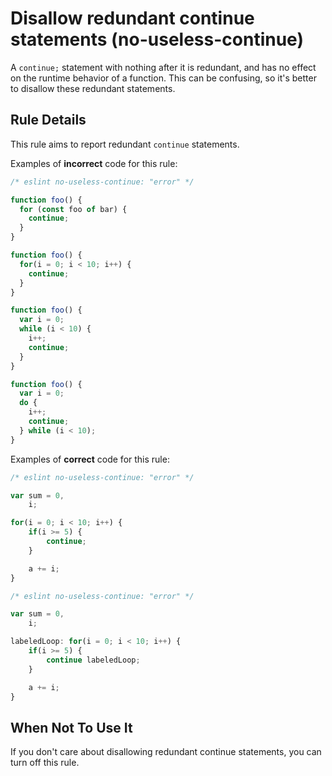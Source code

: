 # Disallow redundant continue statements (no-useless-continue)

A `continue;` statement with nothing after it is redundant, and has no effect on the runtime behavior of a function. This can be confusing, so it's better to disallow these redundant statements.

## Rule Details

This rule aims to report redundant `continue` statements.

Examples of **incorrect** code for this rule:

```js
/* eslint no-useless-continue: "error" */

function foo() {
  for (const foo of bar) {
    continue;
  }
}

function foo() {
  for(i = 0; i < 10; i++) {
    continue;
  }
}

function foo() {
  var i = 0;
  while (i < 10) {
    i++;
    continue;
  }
}

function foo() {
  var i = 0;
  do {
    i++;
    continue;
  } while (i < 10);
}

```

Examples of **correct** code for this rule:

```js
/* eslint no-useless-continue: "error" */

var sum = 0,
    i;

for(i = 0; i < 10; i++) {
    if(i >= 5) {
        continue;
    }

    a += i;
}
```

```js
/* eslint no-useless-continue: "error" */

var sum = 0,
    i;

labeledLoop: for(i = 0; i < 10; i++) {
    if(i >= 5) {
        continue labeledLoop;
    }

    a += i;
}

```

## When Not To Use It

If you don't care about disallowing redundant continue statements, you can turn off this rule.

